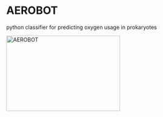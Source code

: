 # AEROBOT
python classifier for predicting oxygen usage in prokaryotes

<img src="https://cdn.discordapp.com/attachments/977537752591659008/1072408230862520420/JoshG_Ukiyo-e_style_drawing_of_a_cute_microbe_wearing_a_gas_mas_d5523523-2df3-42bd-b1b3-67d18237f331.png" alt="AEROBOT" title="AEROBOT" width="300" height="200">
